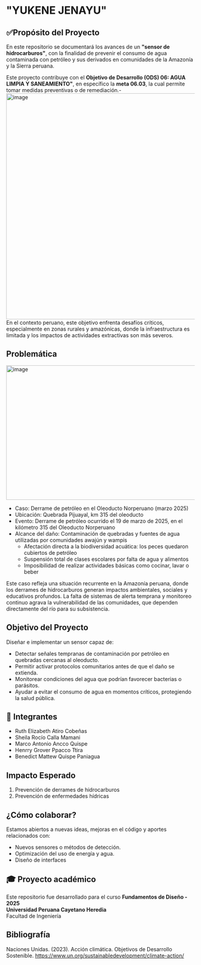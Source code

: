 # "YUKENE JENAYU"

## ✅Propósito del Proyecto
En este repositorio se documentará los avances de un **"sensor de hidrocarburos"**, con la finalidad de prevenir el consumo de agua contaminada con petróleo y sus derivados en comunidades de la Amazonía y la Sierra peruana.

Este proyecto contribuye con el **Objetivo de Desarrollo (ODS) 06: AGUA LIMPIA Y SANEAMIENTO"**, en específico la **meta 06.03**, la cual permite tomar medidas preventivas o de remediación.-
<img width="1600" height="605" alt="image" src="https://github.com/user-attachments/assets/fdebe359-82ee-4fbf-a0dc-47f1452ee011" />
En el contexto peruano, este objetivo enfrenta desafíos críticos, especialmente en zonas rurales y amazónicas, donde la infraestructura es limitada y los impactos de actividades extractivas son más severos.

## Problemática
<img width="640" height="360" alt="image" src="https://github.com/user-attachments/assets/7c401a23-4fa9-4936-a642-64490020c16a" />

- Caso: Derrame de petróleo en el Oleoducto Norperuano (marzo 2025)
- Ubicación: Quebrada Pijuayal, km 315 del oleoducto
- Evento: Derrame de petróleo ocurrido el 19 de marzo de 2025, en el kilómetro 315 del Oleoducto Norperuano  
- Alcance del daño: Contaminación de quebradas y fuentes de agua utilizadas por comunidades awajún y wampis
  - Afectación directa a la biodiversidad acuática: los peces quedaron cubiertos de petróleo
  - Suspensión total de clases escolares por falta de agua y alimentos
  - Imposibilidad de realizar actividades básicas como cocinar, lavar o beber

Este caso refleja una situación recurrente en la Amazonía peruana, donde los derrames de hidrocarburos generan impactos ambientales, sociales y educativos profundos. La falta de sistemas de alerta temprana y monitoreo continuo agrava la vulnerabilidad de las comunidades, que dependen directamente del río para su subsistencia.


## Objetivo del Proyecto

Diseñar e implementar un sensor capaz de:  

- Detectar señales tempranas de contaminación por petróleo en quebradas cercanas al oleoducto.
- Permitir activar protocolos comunitarios antes de que el daño se extienda.
- Monitorear condiciones del agua que podrían favorecer bacterias o parásitos.
- Ayudar a evitar el consumo de agua en momentos críticos, protegiendo la salud pública.

## 👥 Integrantes
- Ruth Elizabeth Atiro Cobeñas
- Sheila Rocío Calla Mamani 
- Marco Antonio Ancco Quispe  
- Henrry Grover Ppacco Ttira
- Benedict Mattew Quispe Paniagua 

## Impacto Esperado

1. Prevención de derrames de hidrocarburos
2. Prevención de enfermedades hídricas

## ¿Cómo colaborar?

Estamos abiertos a nuevas ideas, mejoras en el código y aportes relacionados con:  
- Nuevos sensores o métodos de detección.  
- Optimización del uso de energía y agua.  
- Diseño de interfaces 

## 🎓 Proyecto académico

Este repositorio fue desarrollado para el curso **Fundamentos de Diseño - 2025**  
**Universidad Peruana Cayetano Heredia**  
Facultad de Ingeniería 

## Bibliografía
Naciones Unidas. (2023). Acción climática. Objetivos de Desarrollo Sostenible. https://www.un.org/sustainabledevelopment/climate-action/
